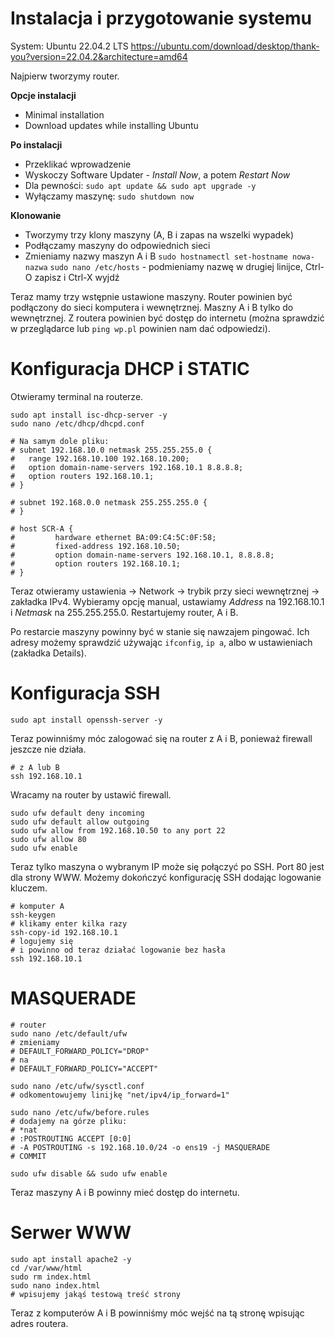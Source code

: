 


# Instalacja i przygotowanie systemu

System: Ubuntu 22.04.2 LTS
<https://ubuntu.com/download/desktop/thank-you?version=22.04.2&architecture=amd64>

Najpierw tworzymy router.

**Opcje instalacji**

-   Minimal installation
-   Download updates while installing Ubuntu

**Po instalacji**

-   Przeklikać wprowadzenie
-   Wyskoczy Software Updater - *Install Now*, a potem *Restart Now*
-   Dla pewności: `sudo apt update && sudo apt upgrade -y`
-   Wyłączamy maszynę: `sudo shutdown now`

**Klonowanie**

-   Tworzymy trzy klony maszyny (A, B i zapas na wszelki wypadek)
-   Podłączamy maszyny do odpowiednich sieci
-   Zmieniamy nazwy maszyn A i B
    `sudo hostnamectl set-hostname nowa-nazwa`
    `sudo nano /etc/hosts` - podmieniamy nazwę w drugiej linijce, Ctrl-O zapisz i Ctrl-X wyjdź

Teraz mamy trzy wstępnie ustawione maszyny. Router powinien być podłączony do sieci komputera i wewnętrznej. Maszny A i B tylko do wewnętrznej. Z routera powinien być dostęp do internetu (można sprawdzić w przeglądarce lub `ping wp.pl` powinien nam dać odpowiedzi).


# Konfiguracja DHCP i STATIC

Otwieramy terminal na routerze.

    sudo apt install isc-dhcp-server -y
    sudo nano /etc/dhcp/dhcpd.conf
    
    # Na samym dole pliku:
    # subnet 192.168.10.0 netmask 255.255.255.0 {
    #   range 192.168.10.100 192.168.10.200;
    #   option domain-name-servers 192.168.10.1 8.8.8.8;
    #   option routers 192.168.10.1;
    # }
    
    # subnet 192.168.0.0 netmask 255.255.255.0 {
    # }
    
    # host SCR-A {
    #         hardware ethernet BA:09:C4:5C:0F:58;
    #         fixed-address 192.168.10.50;
    #         option domain-name-servers 192.168.10.1, 8.8.8.8;
    #         option routers 192.168.10.1;
    # }

Teraz otwieramy ustawienia -> Network -> trybik przy sieci wewnętrznej -> zakładka IPv4.
Wybieramy opcję manual, ustawiamy *Address* na 192.168.10.1 i *Netmask* na 255.255.255.0.
Restartujemy router, A i B.

Po restarcie maszyny powinny być w stanie się nawzajem pingować. Ich adresy możemy sprawdzić używając `ifconfig`, `ip a`, albo w ustawieniach (zakładka Details).


# Konfiguracja SSH

    sudo apt install openssh-server -y

Teraz powinniśmy móc zalogować się na router z A i B, ponieważ firewall jeszcze nie działa.

    # z A lub B
    ssh 192.168.10.1

Wracamy na router by ustawić firewall.

    sudo ufw default deny incoming
    sudo ufw default allow outgoing
    sudo ufw allow from 192.168.10.50 to any port 22
    sudo ufw allow 80
    sudo ufw enable

Teraz tylko maszyna o wybranym IP może się połączyć po SSH. Port 80 jest dla strony WWW.
Możemy dokończyć konfigurację SSH dodając logowanie kluczem.

    # komputer A
    ssh-keygen
    # klikamy enter kilka razy
    ssh-copy-id 192.168.10.1
    # logujemy się
    # i powinno od teraz działać logowanie bez hasła
    ssh 192.168.10.1


# MASQUERADE

    # router
    sudo nano /etc/default/ufw
    # zmieniamy
    # DEFAULT_FORWARD_POLICY="DROP"
    # na
    # DEFAULT_FORWARD_POLICY="ACCEPT"
    
    sudo nano /etc/ufw/sysctl.conf
    # odkomentowujemy linijkę "net/ipv4/ip_forward=1"
    
    sudo nano /etc/ufw/before.rules
    # dodajemy na górze pliku:
    # *nat
    # :POSTROUTING ACCEPT [0:0]
    # -A POSTROUTING -s 192.168.10.0/24 -o ens19 -j MASQUERADE
    # COMMIT
    
    sudo ufw disable && sudo ufw enable

Teraz maszyny A i B powinny mieć dostęp do internetu.


# Serwer WWW

    sudo apt install apache2 -y
    cd /var/www/html
    sudo rm index.html
    sudo nano index.html
    # wpisujemy jakąś testową treść strony

Teraz z komputerów A i B powinniśmy móc wejść na tą stronę wpisując adres routera.

